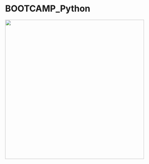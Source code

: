 # BOOTCAMP_Python
<img src="https://summerofcode.withgoogle.com/static/img/home-banner-world.png" width="450"> 
